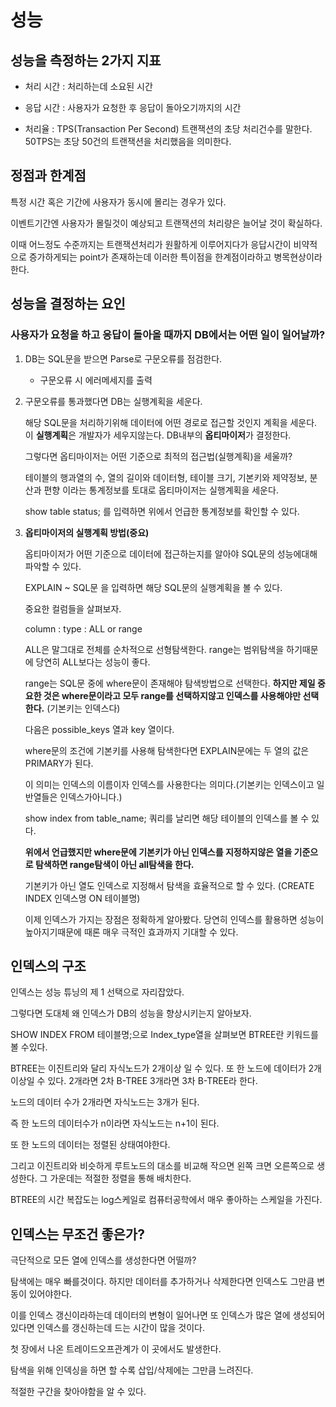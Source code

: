 성능
=

## 성능을 측정하는 2가지 지표

- 처리 시간 : 처리하는데 소요된 시간

- 응답 시간 : 사용자가 요청한 후 응답이 돌아오기까지의 시간

- 처리율 : TPS(Transaction Per Second) 트랜잭션의 초당 처리건수를 말한다. 50TPS는 초당 50건의 트랜잭션을 처리했음을 의미한다.

## 정점과 한계점

특정 시간 혹은 기간에 사용자가 동시에 몰리는 경우가 있다.

이벤트기간엔 사용자가 몰릴것이 예상되고 트랜잭션의 처리량은 늘어날 것이 확실하다.

이때 어느정도 수준까지는 트랜잭션처리가 원활하게 이루어지다가 응답시간이 비약적으로 증가하게되는 point가 존재하는데 이러한 특이점을 한계점이라하고 병목현상이라한다.

## 성능을 결정하는 요인

### 사용자가 요청을 하고 응답이 돌아올 때까지 DB에서는 어떤 일이 일어날까?

1. DB는 SQL문을 받으면 Parse로 구문오류를 점검한다.

    - 구문오류 시 에러메세지를 출력

2. 구문오류를 통과했다면 DB는 실행계획을 세운다.

    해당 SQL문을 처리하기위해 데이터에 어떤 경로로 접근할 것인지 계획을 세운다. 이 **실행계획**은 개발자가 세우지않는다. DB내부의 **옵티마이저**가 결정한다.

    그렇다면 옵티마이저는 어떤 기준으로 최적의 접근법(실행계획)을 세울까?

    테이블의 행과열의 수, 열의 길이와 데이터형, 테이블 크기, 기본키와 제약정보, 분산과 편향 이라는 통계정보를 토대로 옵티마이저는 실행계획을 세운다.

    show table status; 를 입력하면 위에서 언급한 통계정보를 확인할 수 있다.

3. **옵티마이저의 실행계획 방법(중요)**

    옵티마이저가 어떤 기준으로 데이터에 접근하는지를 알아야 SQL문의 성능에대해 파악할 수 있다.

    EXPLAIN ~ SQL문 을 입력하면 해당 SQL문의 실행계획을 볼 수 있다.

    중요한 컬럼들을 살펴보자.

    column : type  : ALL or range

    ALL은 말그대로 전체를 순차적으로 선형탐색한다. range는 범위탐색을 하기때문에 당연히 ALL보다는 성능이 좋다.

    range는 SQL문 중에 where문이 존재해야 탐색방법으로 선택한다. **하지만 제일 중요한 것은 where문이라고 모두 range를 선택하지않고 인덱스를 사용해야만 선택한다.** (기본키는 인덱스다)

    다음은 possible_keys 열과 key 열이다.

    where문의 조건에 기본키를 사용해 탐색한다면 EXPLAIN문에는 두 열의 값은 PRIMARY가 된다.

    이 의미는 인덱스의 이름이자 인덱스를 사용한다는 의미다.(기본키는 인덱스이고 일반열들은 인덱스가아니다.)

    show index from table_name; 쿼리를 날리면 해당 테이블의 인덱스를 볼 수 있다.

    **위에서 언급했지만 where문에 기본키가 아닌 인덱스를 지정하지않은 열을 기준으로 탐색하면 range탐색이 아닌 all탐색을 한다.**

    기본키가 아닌 열도 인덱스로 지정해서 탐색을 효율적으로 할 수 있다. (CREATE INDEX 인덱스명 ON 테이블명)

    이제 인덱스가 가지는 장점은 정확하게 알아봤다. 당연히 인덱스를 활용하면 성능이 높아지기때문에 때론 매우 극적인 효과까지 기대할 수 있다.

## 인덱스의 구조

인덱스는 성능 튜닝의 제 1 선택으로 자리잡았다.

그렇다면 도대체 왜 인덱스가 DB의 성능을 향상시키는지 알아보자.

SHOW INDEX FROM 테이블명;으로 Index_type열을 살펴보면 BTREE란 키워드를 볼 수있다.

BTREE는 이진트리와 달리 자식노드가 2개이상 일 수 있다. 또 한 노드에 데이터가 2개 이상일 수 있다. 2개라면 2차 B-TREE 3개라면 3차 B-TREE라 한다.

노드의 데이터 수가 2개라면 자식노드는 3개가 된다.

즉 한 노드의 데이터수가 n이라면 자식노드는 n+1이 된다.

또 한 노드의 데이터는 정렬된 상태여야한다.

그리고 이진트리와 비슷하게 루트노드의 대소를 비교해 작으면 왼쪽 크면 오른쪽으로 생성한다. 그 가운데는 적절한 정렬을 통해 배치한다.

BTREE의 시간 복잡도는 log스케일로 컴퓨터공학에서 매우 좋아하는 스케일을 가진다.

## 인덱스는 무조건 좋은가?

극단적으로 모든 열에 인덱스를 생성한다면 어떨까?

탐색에는 매우 빠를것이다. 하지만 데이터를 추가하거나 삭제한다면 인덱스도 그만큼 변동이 있어야한다.

이를 인덱스 갱신이라하는데 데이터의 변형이 일어나면 또 인덱스가 많은 열에 생성되어있다면 인덱스를 갱신하는데 드는 시간이 많을 것이다.

첫 장에서 나온 트레이드오프관계가 이 곳에서도 발생한다.

탐색을 위해 인덱싱을 하면 할 수록 삽입/삭제에는 그만큼 느려진다.

적절한 구간을 찾아야함을 알 수 있다.

    